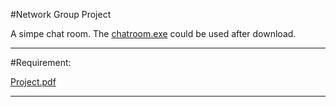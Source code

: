 #Network Group Project

A simpe chat room.
The [chatroom.exe](chatroom.exe) could be used after download.

---

#Requirement:

[Project.pdf](Project.pdf)

---




